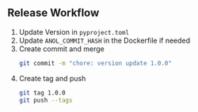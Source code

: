 Release Workflow
----------------

1. Update Version in `pyproject.toml`
1. Update `ANOL_COMMIT_HASH` in the Dockerfile if needed
1. Create commit and merge
    ```bash
    git commit -m "chore: version update 1.0.0"
    ```
1. Create tag and push 
    ```bash
    git tag 1.0.0
    git push --tags
    ```
